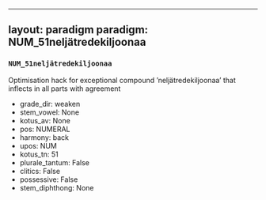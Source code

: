 
---
layout: paradigm
paradigm: NUM_51neljätredekiljoonaa
---
### ` NUM_51neljätredekiljoonaa `

Optimisation hack for exceptional compound ’neljätredekiljoonaa’ that inflects in all parts with agreement
* grade_dir: weaken
* stem_vowel: None
* kotus_av: None
* pos: NUMERAL
* harmony: back
* upos: NUM
* kotus_tn: 51
* plurale_tantum: False
* clitics: False
* possessive: False
* stem_diphthong: None
